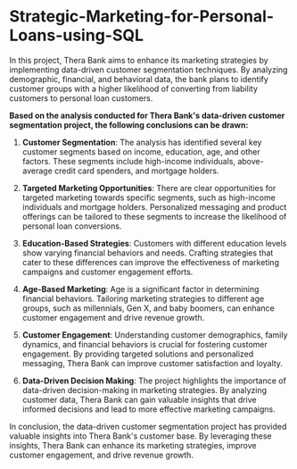 # Strategic-Marketing-for-Personal-Loans-using-SQL
In this project, Thera Bank aims to enhance its marketing strategies by implementing data-driven customer segmentation techniques. By analyzing demographic, financial, and behavioral data, the bank plans to identify customer groups with a higher likelihood of converting from liability customers to personal loan customers.

**Based on the analysis conducted for Thera Bank's data-driven customer segmentation project, the following conclusions can be drawn:**

1. **Customer Segmentation**: The analysis has identified several key customer segments based on income, education, age, and other factors. These segments include high-income individuals, above-average credit card spenders, and mortgage holders.

2. **Targeted Marketing Opportunities**: There are clear opportunities for targeted marketing towards specific segments, such as high-income individuals and mortgage holders. Personalized messaging and product offerings can be tailored to these segments to increase the likelihood of personal loan conversions.

3. **Education-Based Strategies**: Customers with different education levels show varying financial behaviors and needs. Crafting strategies that cater to these differences can improve the effectiveness of marketing campaigns and customer engagement efforts.

4. **Age-Based Marketing**: Age is a significant factor in determining financial behaviors. Tailoring marketing strategies to different age groups, such as millennials, Gen X, and baby boomers, can enhance customer engagement and drive revenue growth.

5. **Customer Engagement**: Understanding customer demographics, family dynamics, and financial behaviors is crucial for fostering customer engagement. By providing targeted solutions and personalized messaging, Thera Bank can improve customer satisfaction and loyalty.

6. **Data-Driven Decision Making**: The project highlights the importance of data-driven decision-making in marketing strategies. By analyzing customer data, Thera Bank can gain valuable insights that drive informed decisions and lead to more effective marketing campaigns.

In conclusion, the data-driven customer segmentation project has provided valuable insights into Thera Bank's customer base. By leveraging these insights, Thera Bank can enhance its marketing strategies, improve customer engagement, and drive revenue growth.
